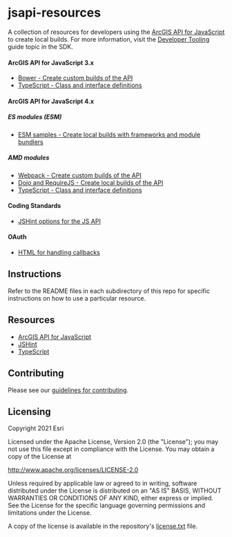 jsapi-resources
===============
A collection of resources for developers using the [ArcGIS API for JavaScript](https://js.arcgis.com) to create local builds. For more information, visit the [Developer Tooling](https://developers.arcgis.com/javascript/latest/guide/tooling-intro/) guide topic in the SDK.

#### ArcGIS API for JavaScript 3.x
* [Bower - Create custom builds of the API](./3.x/bower/README.md)
* [TypeScript - Class and interface definitions](./3.x/typescript/README.md)

#### ArcGIS API for JavaScript 4.x

##### ES modules (ESM)
* [ESM samples - Create local builds with frameworks and module bundlers](./esm-samples/)

##### AMD modules
* [Webpack - Create custom builds of the API](./4.x/webpack/README.md)
* [Dojo and RequireJS - Create local builds of the API](./4.x/amd/README.md)
* [TypeScript - Class and interface definitions](./4.x/typescript/README.md)

#### Coding Standards
* [JSHint options for the JS API](./jshint/README.md)

#### OAuth
* [HTML for handling callbacks](./oauth/README.md)

## Instructions
Refer to the README files in each subdirectory of this repo for specific instructions on how to use a particular resource.

## Resources
* [ArcGIS API for JavaScript](https://js.arcgis.com)
* [JSHint](http://www.jshint.com/)
* [TypeScript](http://www.typescriptlang.org/)

## Contributing

Please see our [guidelines for contributing](CONTRIBUTING.md).

## Licensing
Copyright 2021 Esri

Licensed under the Apache License, Version 2.0 (the "License");
you may not use this file except in compliance with the License.
You may obtain a copy of the License at

   http://www.apache.org/licenses/LICENSE-2.0

Unless required by applicable law or agreed to in writing, software
distributed under the License is distributed on an "AS IS" BASIS,
WITHOUT WARRANTIES OR CONDITIONS OF ANY KIND, either express or implied.
See the License for the specific language governing permissions and
limitations under the License.

A copy of the license is available in the repository's [license.txt](https://github.com/Esri/jsapi-resources/blob/master/license.txt) file.
